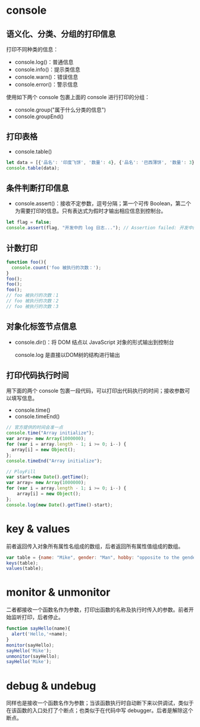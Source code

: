 # console

## 语义化、分类、分组的打印信息

打印不同种类的信息：

- console.log()：普通信息
- console.info()：提示类信息
- console.warn()：错误信息
- console.error()：警示信息

使用如下两个 console 包裹上面的 console 进行打印的分组：

- console.group("属于什么分类的信息")
- console.groupEnd()

## 打印表格

- console.table()

```js
let data = [{'品名': '印度飞饼', '数量': 4}, {'品名': '巴西薄饼', '数量': 3}];
console.table(data);
```

## 条件判断打印信息

- console.assert()：接收不定参数，逗号分隔；第一个可传 Boolean，第二个为需要打印的信息。只有表达式为假时才输出相应信息到控制台。

```js
let flag = false;
console.assert(flag, "开发中的 log 日志..."); // Assertion failed: 开发中的 log 日志...
```

## 计数打印

```js
function foo(){
  console.count('foo 被执行的次数：');
}
foo();
foo();
foo();
// foo 被执行的次数：1
// foo 被执行的次数：2
// foo 被执行的次数：3
```

## 对象化标签节点信息

- console.dir()：将 DOM 结点以 JavaScript 对象的形式输出到控制台

  console.log 是直接以DOM树的结构进行输出

## 打印代码执行时间

用下面的两个 console 包裹一段代码，可以打印出代码执行的时间；接收参数可以填写信息。

- console.time()
- console.timeEnd()

```js
// 官方提供的时间会准一点
console.time("Array initialize");
var array= new Array(1000000);
for (var i = array.length - 1; i >= 0; i--) {
  array[i] = new Object();
};
console.timeEnd("Array initialize");

// PloyFill
var start=new Date().getTime();
var array= new Array(1000000);
for (var i = array.length - 1; i >= 0; i--) {
    array[i] = new Object();
};
console.log(new Date().getTime()-start);
```

# key & values

前者返回传入对象所有属性名组成的数组，后者返回所有属性值组成的数组。

```js
var table = {name: "Mike", gender: "Man", hobby: "opposite to the gender"};
keys(table);
values(table);
```

# monitor & unmonitor

二者都接收一个函数名作为参数，打印出函数的名称及执行时传入的参数。前者开始监听打印，后者停止。

```js
function sayHello(name){
  alert('Hello,'+name);
}
monitor(sayHello);
sayHello('Mike');
unmonitor(sayHello);
sayHello('Mike');
```

# debug & undebug

同样也是接收一个函数名作为参数；当该函数执行时自动断下来以供调试，类似于在该函数的入口处打了个断点；也类似于在代码中写 debugger。后者是解除这个断点。
